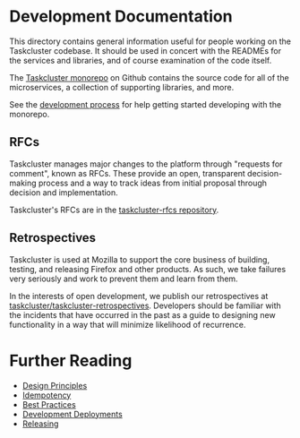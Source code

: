 # Development Documentation

This directory contains general information useful for people working on the Taskcluster codebase.
It should be used in concert with the READMEs for the services and libraries, and of course examination of the code itself.

The [Taskcluster monorepo](https://github.com/taskcluster/taskcluster) on Github contains the source code for all of the microservices, a collection of supporting libraries, and more.

See the [development process](development-process.md) for help getting started developing with the monorepo.

## RFCs

Taskcluster manages major changes to the platform through "requests for comment", known as RFCs.
These provide an open, transparent decision-making process and a way to track ideas from initial proposal through decision and implementation.

Taskcluster's RFCs are in the [taskcluster-rfcs repository](https://github.com/taskcluster/taskcluster-rfcs).

## Retrospectives

Taskcluster is used at Mozilla to support the core business of building, testing, and releasing Firefox and other products.
As such, we take failures very seriously and work to prevent them and learn from them.

In the interests of open development, we publish our retrospectives at [taskcluster/taskcluster-retrospectives](https://github.com/taskcluster/taskcluster-retrospectives).
Developers should be familiar with the incidents that have occurred in the past as a guide to designing new functionality in a way that will minimize likelihood of recurrence.

# Further Reading

- [Design Principles](principles.md)
- [Idempotency](idempotency.md)
- [Best Practices](best-practices)
- [Development Deployments](dev-deployment.md)
- [Releasing](releasing.md)
